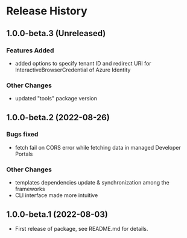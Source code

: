 # Release History

## 1.0.0-beta.3 (Unreleased)

### Features Added

- added options to specify tenant ID and redirect URI for InteractiveBrowserCredential of Azure Identity

### Other Changes

- updated "tools" package version

## 1.0.0-beta.2 (2022-08-26)

### Bugs fixed

- fetch fail on CORS error while fetching data in managed Developer Portals

### Other Changes

- templates dependencies update & synchronization among the frameworks
- CLI interface made more intuitive

## 1.0.0-beta.1 (2022-08-03)

- First release of package, see README.md for details.
